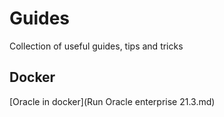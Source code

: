 # Guides

Collection of useful guides, tips and tricks

## Docker
[Oracle in docker](Run Oracle enterprise 21.3.md)
